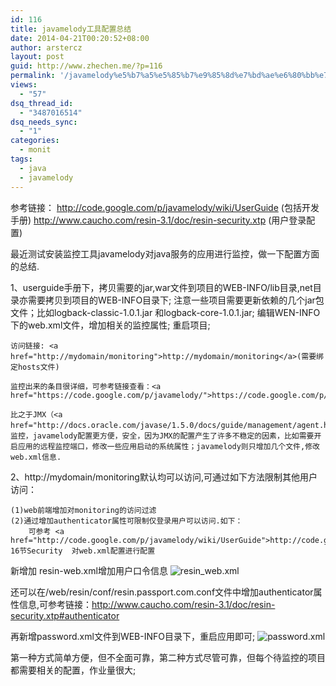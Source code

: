 ```yaml
---
id: 116
title: javamelody工具配置总结
date: 2014-04-21T00:20:52+08:00
author: arstercz
layout: post
guid: http://www.zhechen.me/?p=116
permalink: '/javamelody%e5%b7%a5%e5%85%b7%e9%85%8d%e7%bd%ae%e6%80%bb%e7%bb%93/'
views:
  - "57"
dsq_thread_id:
  - "3487016514"
dsq_needs_sync:
  - "1"
categories:
  - monit
tags:
  - java
  - javamelody
---
```

参考链接：
<a href="http://code.google.com/p/javamelody/wiki/UserGuide">http://code.google.com/p/javamelody/wiki/UserGuide</a>      (包括开发手册)
<a href="http://www.caucho.com/resin-3.1/doc/resin-security.xtp">http://www.caucho.com/resin-3.1/doc/resin-security.xtp</a>  (用户登录配置)

<!--more-->
 
最近测试安装监控工具javamelody对java服务的应用进行监控，做一下配置方面的总结.


1、userguide手册下，拷贝需要的jar,war文件到项目的WEB-INFO/lib目录,net目录亦需要拷贝到项目的WEB-INFO目录下;
    注意一些项目需要更新依赖的几个jar包文件；比如logback-classic-1.0.1.jar 和logback-core-1.0.1.jar;
    编辑WEN-INFO下的web.xml文件，增加相关的监控属性;
    重启项目;

    访问链接: <a href="http://mydomain/monitoring">http://mydomain/monitoring</a>(需要绑定hosts文件)

    监控出来的条目很详细，可参考链接查看：<a href="https://code.google.com/p/javamelody/">https://code.google.com/p/javamelody/</a>

    比之于JMX（<a href="http://docs.oracle.com/javase/1.5.0/docs/guide/management/agent.html">http://docs.oracle.com/javase/1.5.0/docs/guide/management/agent.html</a>）监控，javamelody配置更方便，安全，因为JMX的配置产生了许多不稳定的因素，比如需要开启应用的远程监控端口，修改一些应用启动的系统属性；javamelody则只增加几个文件,修改web.xml信息.

2、http://mydomain/monitoring默认均可以访问,可通过如下方法限制其他用户访问：

    (1)web前端增加对monitoring的访问过滤
    (2)通过增加authenticator属性可限制仅登录用户可以访问.如下：
        可参考 <a href="http://code.google.com/p/javamelody/wiki/UserGuide">http://code.google.com/p/javamelody/wiki/UserGuide</a>  16节Security  对web.xml配置进行配置

   新增加 resin-web.xml增加用户口令信息 
<img src="http://img.arstercz.com/articles/201405/resin_web.jpg"  alt="resin_web.xml" />

 

还可以在/web/resin/conf/resin.passport.com.conf文件中增加authenticator属性信息,可参考链接：<a href="http://www.caucho.com/resin-3.1/doc/resin-security.xtp#authenticator">http://www.caucho.com/resin-3.1/doc/resin-security.xtp#authenticator</a>

再新增password.xml文件到WEB-INFO目录下，重启应用即可;
<img src="http://img.arstercz.com/articles/201405/password.jpg"  alt="password.xml" />

第一种方式简单方便，但不全面可靠，第二种方式尽管可靠，但每个待监控的项目都需要相关的配置，作业量很大;